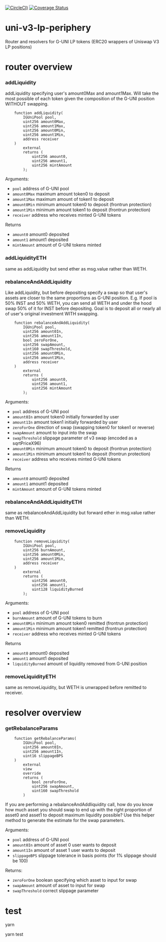 [![CircleCI](https://circleci.com/gh/gelatodigital/uni-v3-lp-periphery/tree/master.svg?style=svg))](https://circleci.com/gh/gelatodigital/uni-v3-lp-periphery/tree/master)
[![Coverage Status](https://coveralls.io/repos/github/gelatodigital/uni-v3-lp-periphery/badge.svg?branch=master&t=IlcAEC)](https://coveralls.io/github/gelatodigital/uni-v3-lp-periphery?branch=master)

# uni-v3-lp-periphery

Router and resolvers for G-UNI LP tokens (ERC20 wrappers of Uniswap V3 LP positions)

# router overview

### addLiquidity

addLiquidity specifying user's amount0Max and amount1Max. Will take the most possible of each token given the composition of the G-UNI position WITHOUT swapping.

```
    function addLiquidity(
        IGUniPool pool,
        uint256 amount0Max,
        uint256 amount1Max,
        uint256 amount0Min,
        uint256 amount1Min,
        address receiver
    )
        external
        returns (
            uint256 amount0,
            uint256 amount1,
            uint256 mintAmount
        );
```

Arguments:

- `pool` address of G-UNI pool
- `amount0Max` maximum amount token0 to deposit
- `amount1Max` maximum amount of token1 to deposit
- `amount0Min` minimum amount token0 to deposit (frontrun protection)
- `amount1Min` minimum amount token1 to deposit (frontrun protection)
- `receiver` address who receives minted G-UNI tokens

Returns

- `amount0` amount0 deposited
- `amount1` amount1 deposited
- `mintAmount` amount of G-UNI tokens minted

### addLiquidityETH

same as addLiquidity but send ether as msg.value rather than WETH.

### rebalanceAndAddLiquidity

Like addLiquidity, but before depositing specify a swap so that user's assets are closer to the same proportions as G-UNI position. E.g. If pool is 50% INST and 50% WETH, you can send all WETH and under the hood swap 50% of it for INST before depositing. Goal is to deposit all or nearly all of user's original investment WITH swapping.

```
    function rebalanceAndAddLiquidity(
        IGUniPool pool,
        uint256 amount0In,
        uint256 amount1In,
        bool zeroForOne,
        uint256 swapAmount,
        uint160 swapThreshold,
        uint256 amount0Min,
        uint256 amount1Min,
        address receiver
    )
        external
        returns (
            uint256 amount0,
            uint256 amount1,
            uint256 mintAmount
        );
```

Arguments:

- `pool` address of G-UNI pool
- `amount0In` amount token0 initially forwarded by user
- `amount1In` amount token1 initially forwarded by user
- `zeroForOne` direction of swap (swapping token0 for token1 or reverse)
- `swapAmount` amount to input into the swap
- `swapThreshold` slippage parameter of v3 swap (encoded as a sqrtPriceX96)
- `amount0Min` minimum amount token0 to deposit (frontrun protection)
- `amount1Min` minimum amount token1 to deposit (frontrun protection)
- `receiver` address who receives minted G-UNI tokens

Returns

- `amount0` amount0 deposited
- `amount1` amount1 deposited
- `mintAmount` amount of G-UNI tokens minted

### rebalanceAndAddLiquidityETH

same as rebalanceAndAddLiquidity but forward ether in msg.value rather than WETH.

### removeLiquidity

```
    function removeLiquidity(
        IGUniPool pool,
        uint256 burnAmount,
        uint256 amount0Min,
        uint256 amount1Min,
        address receiver
    )
        external
        returns (
            uint256 amount0,
            uint256 amount1,
            uint128 liquidityBurned
        );
```

Arguments:

- `pool` address of G-UNI pool
- `burnAmount` amount of G-UNI tokens to burn
- `amount0Min` minimum amount token0 remitted (frontrun protection)
- `amount1Min` minimum amount token1 remitted (frontrun protection)
- `receiver` address who receives minted G-UNI tokens

Returns

- `amount0` amount0 deposited
- `amount1` amount1 deposited
- `liquidityBurned` amount of liquidity removed from G-UNI position

### removeLiquidityETH

same as removeLiquidity, but WETH is unwrapped before remitted to receiver.

# resolver overview

### getRebalanceParams
```
    function getRebalanceParams(
        IGUniPool pool,
        uint256 amount0In,
        uint256 amount1In,
        uint16 slippageBPS
    )
        external
        view
        override
        returns (
            bool zeroForOne,
            uint256 swapAmount,
            uint160 swapThreshold
        )
```

If you are performing a rebalanceAndAddliquidity call, how do you know how much asset you should swap to end up with the right proportion of asset0 and asset1 to deposit maximum liquidity possible? Use this helper method to generate the estimate for the swap parameters.

Arguments:
- `pool` address of G-UNI pool
- `amount0In` amount of asset 0 user wants to deposit
- `amount1In` amount of asset 1 user wants to deposit
- `slippageBPS` slippage tolerance in basis points (for 1% slippage should be 100)

Returns:
- `zeroForOne` boolean specifying which asset to input for swap
- `swapAmount` amount of asset to input for swap
- `swapThreshold` correct slippage parameter

# test

yarn

yarn test
